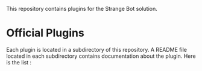This repository contains plugins for the Strange Bot solution.

# Official Plugins

Each plugin is located in a subdirectory of this repository. A README file located in each subdirectory contains documentation about the plugin. Here is the list :

